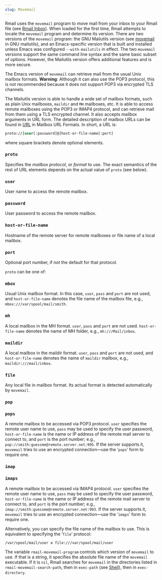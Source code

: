 ```yaml
---
slug: Movemail
---
```


Rmail uses the `movemail` program to move mail from your inbox to your Rmail file (see [Rmail Inbox](Rmail-Inbox)). When loaded for the first time, Rmail attempts to locate the `movemail` program and determine its version. There are two versions of the `movemail` program: the GNU Mailutils version (see [movemail](https://www.gnu.org/software/mailutils/manual/mailutils.html#movemail) in GNU mailutils), and an Emacs-specific version that is built and installed unless Emacs was configured `--with-mailutils` in effect. The two `movemail` versions support the same command line syntax and the same basic subset of options. However, the Mailutils version offers additional features and is more secure.

The Emacs version of `movemail` can retrieve mail from the usual Unix mailbox formats. **Warning**: Although it can also use the POP3 protocol, this is not recommended because it does not support POP3 via encrypted TLS channels.

The Mailutils version is able to handle a wide set of mailbox formats, such as plain Unix mailboxes, `maildir` and `MH` mailboxes, etc. It is able to access remote mailboxes using the POP3 or IMAP4 protocol, and can retrieve mail from them using a TLS encrypted channel. It also accepts mailbox arguments in URL form. The detailed description of mailbox URLs can be found in [URL](https://www.gnu.org/software/mailutils/manual/mailutils.html#URL) in Mailbox URL Formats. In short, a URL is:

```lisp
proto://[user[:password]@]host-or-file-name[:port]
```

where square brackets denote optional elements.

### `proto`

Specifies the *mailbox protocol*, or *format* to use. The exact semantics of the rest of URL elements depends on the actual value of `proto` (see below).

### `user`

User name to access the remote mailbox.

### `password`

User password to access the remote mailbox.

### `host-or-file-name`

Hostname of the remote server for remote mailboxes or file name of a local mailbox.

### `port`

Optional port number, if not the default for that protocol.

`proto` can be one of:

### `mbox`

Usual Unix mailbox format. In this case, `user`, `pass` and `port` are not used, and `host-or-file-name` denotes the file name of the mailbox file, e.g., `mbox:///var/spool/mail/smith`.

### `mh`

A local mailbox in the MH format. `user`, `pass` and `port` are not used. `host-or-file-name` denotes the name of MH folder, e.g., `mh:///Mail/inbox`.

### `maildir`

A local mailbox in the maildir format. `user`, `pass` and `port` are not used, and `host-or-file-name` denotes the name of `maildir` mailbox, e.g., `maildir:///mail/inbox`.

### `file`

Any local file in mailbox format. Its actual format is detected automatically by `movemail`.

### `pop`

### `pops`

A remote mailbox to be accessed via POP3 protocol. `user` specifies the remote user name to use, `pass` may be used to specify the user password, `host-or-file-name` is the name or IP address of the remote mail server to connect to, and `port` is the port number; e.g., `pop://smith:guessme@remote.server.net:995`. If the server supports it, `movemail` tries to use an encrypted connection—use the ‘`pops`’ form to require one.

### `imap`

### `imaps`

A remote mailbox to be accessed via IMAP4 protocol. `user` specifies the remote user name to use, `pass` may be used to specify the user password, `host-or-file-name` is the name or IP address of the remote mail server to connect to, and `port` is the port number; e.g., `imap://smith:guessme@remote.server.net:993`. If the server supports it, `movemail` tries to use an encrypted connection—use the ‘`imaps`’ form to require one.

Alternatively, you can specify the file name of the mailbox to use. This is equivalent to specifying the ‘`file`’ protocol:

```lisp
/var/spool/mail/user ≡ file:///var/spool/mail/user
```

The variable `rmail-movemail-program` controls which version of `movemail` to use. If that is a string, it specifies the absolute file name of the `movemail` executable. If it is `nil`, Rmail searches for `movemail` in the directories listed in `rmail-movemail-search-path`, then in `exec-path` (see [Shell](Shell)), then in `exec-directory`.
